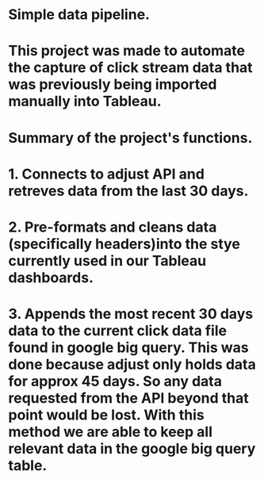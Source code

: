 # Simple data pipeline.

# This project was made to automate the capture of click stream data that was previously being imported manually into Tableau.

# Summary of the project's functions.
# 1. Connects to adjust API and retreves data from the last 30 days.
# 2. Pre-formats and cleans data (specifically headers)into the stye currently used in our Tableau dashboards.
# 3. Appends the most recent 30 days data to the current click data file found in google big query. This was done because adjust only holds data for approx 45 days. So any data requested from the API beyond that point would be lost. With this method we are able to keep all relevant data in the google big query table.


